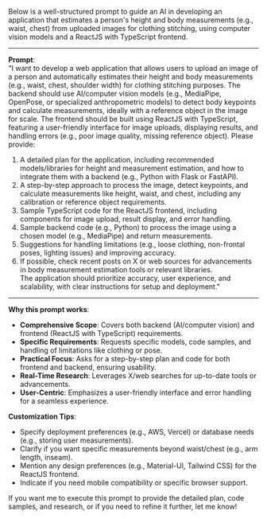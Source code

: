 Below is a well-structured prompt to guide an AI in developing an application that estimates a person's height and body measurements (e.g., waist, chest) from uploaded images for clothing stitching, using computer vision models and a ReactJS with TypeScript frontend.

---

**Prompt**:  
"I want to develop a web application that allows users to upload an image of a person and automatically estimates their height and body measurements (e.g., waist, chest, shoulder width) for clothing stitching purposes. The backend should use AI/computer vision models (e.g., MediaPipe, OpenPose, or specialized anthropometric models) to detect body keypoints and calculate measurements, ideally with a reference object in the image for scale. The frontend should be built using ReactJS with TypeScript, featuring a user-friendly interface for image uploads, displaying results, and handling errors (e.g., poor image quality, missing reference object). Please provide:  
1. A detailed plan for the application, including recommended models/libraries for height and measurement estimation, and how to integrate them with a backend (e.g., Python with Flask or FastAPI).  
2. A step-by-step approach to process the image, detect keypoints, and calculate measurements like height, waist, and chest, including any calibration or reference object requirements.  
3. Sample TypeScript code for the ReactJS frontend, including components for image upload, result display, and error handling.  
4. Sample backend code (e.g., Python) to process the image using a chosen model (e.g., MediaPipe) and return measurements.  
5. Suggestions for handling limitations (e.g., loose clothing, non-frontal poses, lighting issues) and improving accuracy.  
6. If possible, check recent posts on X or web sources for advancements in body measurement estimation tools or relevant libraries.  
The application should prioritize accuracy, user experience, and scalability, with clear instructions for setup and deployment."

---

**Why this prompt works**:
- **Comprehensive Scope**: Covers both backend (AI/computer vision) and frontend (ReactJS with TypeScript) requirements.
- **Specific Requirements**: Requests specific models, code samples, and handling of limitations like clothing or pose.
- **Practical Focus**: Asks for a step-by-step plan and code for both frontend and backend, ensuring usability.
- **Real-Time Research**: Leverages X/web searches for up-to-date tools or advancements.
- **User-Centric**: Emphasizes a user-friendly interface and error handling for a seamless experience.

**Customization Tips**:
- Specify deployment preferences (e.g., AWS, Vercel) or database needs (e.g., storing user measurements).
- Clarify if you want specific measurements beyond waist/chest (e.g., arm length, inseam).
- Mention any design preferences (e.g., Material-UI, Tailwind CSS) for the ReactJS frontend.
- Indicate if you need mobile compatibility or specific browser support.

If you want me to execute this prompt to provide the detailed plan, code samples, and research, or if you need to refine it further, let me know!